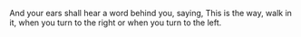 And your ears shall hear a word behind you, saying, This is the way, walk in it, when you turn to the right or when you turn to the left.
